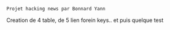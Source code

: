 
	Projet hacking news par Bonnard Yann

Creation de 4 table, de 5 lien forein keys..
et puis quelque test

